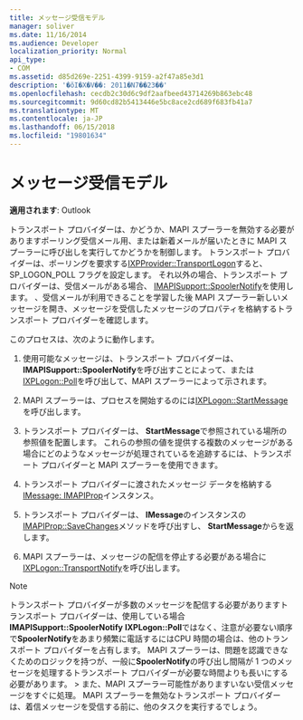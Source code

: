 ```yaml
---
title: メッセージ受信モデル
manager: soliver
ms.date: 11/16/2014
ms.audience: Developer
localization_priority: Normal
api_type:
- COM
ms.assetid: d85d269e-2251-4399-9159-a2f47a85e3d1
description: '�ŏI�X�V��: 2011�N7��23��'
ms.openlocfilehash: cecdb2c30d6c9df2aafbeed43714269b863ebc48
ms.sourcegitcommit: 9d60cd82b5413446e5bc8ace2cd689f683fb41a7
ms.translationtype: MT
ms.contentlocale: ja-JP
ms.lasthandoff: 06/15/2018
ms.locfileid: "19801634"
---
```

# <a name="message-reception-model"></a>メッセージ受信モデル

  
  
**適用されます**: Outlook 
  
トランスポート プロバイダーは、かどうか、MAPI スプーラーを無効する必要がありますポーリング受信メール用、または新着メールが届いたときに MAPI スプーラーに呼び出しを実行してかどうかを制御します。 トランスポート プロバイダーは、ポーリングを要求する[IXPProvider::TransportLogon](ixpprovider-transportlogon.md)すると、SP_LOGON_POLL フラグを設定します。 それ以外の場合、トランスポート プロバイダーは、受信メールがある場合、 [IMAPISupport::SpoolerNotify](imapisupport-spoolernotify.md)を使用します。 、受信メールが利用できることを学習した後 MAPI スプーラー新しいメッセージを開き、メッセージを受信したメッセージのプロパティを格納するトランスポート プロバイダーを確認します。 
  
このプロセスは、次のように動作します。
  
1. 使用可能なメッセージは、トランスポート プロバイダーは、 **IMAPISupport::SpoolerNotify**を呼び出すことによって、または[IXPLogon::Poll](ixplogon-poll.md)を呼び出して、MAPI スプーラーによって示されます。
    
2. MAPI スプーラーは、プロセスを開始するのには[IXPLogon::StartMessage](ixplogon-startmessage.md)を呼び出します。 
    
3. トランスポート プロバイダーは、 **StartMessage**で参照されている場所の参照値を配置します。 これらの参照の値を提供する複数のメッセージがある場合にどのようなメッセージが処理されているを追跡するには、トランスポート プロバイダーと MAPI スプーラーを使用できます。
    
4. トランスポート プロバイダーに渡されたメッセージ データを格納する[IMessage: IMAPIProp](imessageimapiprop.md)インスタンス。 
    
5. トランスポート プロバイダーは、 **IMessage**のインスタンスの[IMAPIProp::SaveChanges](imapiprop-savechanges.md)メソッドを呼び出すし、 **StartMessage**からを返します。
    
6. MAPI スプーラーは、メッセージの配信を停止する必要がある場合に[IXPLogon::TransportNotify](ixplogon-transportnotify.md)を呼び出します。 
    
> [!NOTE]
> トランスポート プロバイダーが多数のメッセージを配信する必要がありますトランスポート プロバイダーは、使用している場合**IMAPISupport::SpoolerNotify** **IXPLogon::Poll**ではなく、注意が必要ない順序で**SpoolerNotify**をあまり頻繁に電話するにはCPU 時間の場合は、他のトランスポート プロバイダーを占有します。 MAPI スプーラーは、問題を認識できなくためのロジックを持つが、一般に**SpoolerNotify**の呼び出し間隔が 1 つのメッセージを処理するトランスポート プロバイダーが必要な時間よりも長いにする必要があります。 > また、MAPI スプーラー可能性がありますいない受信メッセージをすぐに処理。 MAPI スプーラーを無効なトランスポート プロバイダーは、着信メッセージを受信する前に、他のタスクを実行するでしょう。 
  

